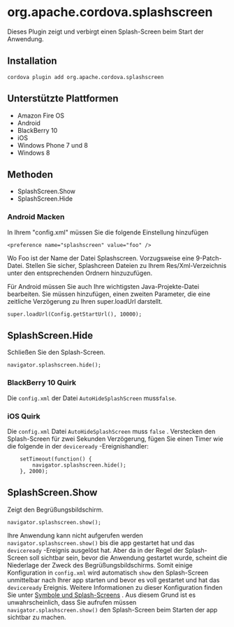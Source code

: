 <!---
    Licensed to the Apache Software Foundation (ASF) under one
    or more contributor license agreements.  See the NOTICE file
    distributed with this work for additional information
    regarding copyright ownership.  The ASF licenses this file
    to you under the Apache License, Version 2.0 (the
    "License"); you may not use this file except in compliance
    with the License.  You may obtain a copy of the License at

      http://www.apache.org/licenses/LICENSE-2.0

    Unless required by applicable law or agreed to in writing,
    software distributed under the License is distributed on an
    "AS IS" BASIS, WITHOUT WARRANTIES OR CONDITIONS OF ANY
    KIND, either express or implied.  See the License for the
    specific language governing permissions and limitations
    under the License.
-->

# org.apache.cordova.splashscreen

Dieses Plugin zeigt und verbirgt einen Splash-Screen beim Start der Anwendung.

## Installation

    cordova plugin add org.apache.cordova.splashscreen
    

## Unterstützte Plattformen

*   Amazon Fire OS
*   Android
*   BlackBerry 10
*   iOS
*   Windows Phone 7 und 8
*   Windows 8

## Methoden

*   SplashScreen.Show
*   SplashScreen.Hide

### Android Macken

In Ihrem "config.xml" müssen Sie die folgende Einstellung hinzufügen

`<preference name="splashscreen" value="foo" />`

Wo Foo ist der Name der Datei Splashscreen. Vorzugsweise eine 9-Patch-Datei. Stellen Sie sicher, Splashcreen Dateien zu Ihrem Res/Xml-Verzeichnis unter den entsprechenden Ordnern hinzuzufügen.

Für Android müssen Sie auch Ihre wichtigsten Java-Projekte-Datei bearbeiten. Sie müssen hinzufügen, einen zweiten Parameter, die eine zeitliche Verzögerung zu Ihren super.loadUrl darstellt.

`super.loadUrl(Config.getStartUrl(), 10000);`

## SplashScreen.Hide

Schließen Sie den Splash-Screen.

    navigator.splashscreen.hide();
    

### BlackBerry 10 Quirk

Die `config.xml` der Datei `AutoHideSplashScreen` muss`false`.

### iOS Quirk

Die `config.xml` Datei `AutoHideSplashScreen` muss `false` . Verstecken den Splash-Screen für zwei Sekunden Verzögerung, fügen Sie einen Timer wie die folgende in der `deviceready` -Ereignishandler:

        setTimeout(function() {
            navigator.splashscreen.hide();
        }, 2000);
    

## SplashScreen.Show

Zeigt den Begrüßungsbildschirm.

    navigator.splashscreen.show();
    

Ihre Anwendung kann nicht aufgerufen werden `navigator.splashscreen.show()` bis die app gestartet hat und das `deviceready` -Ereignis ausgelöst hat. Aber da in der Regel der Splash-Screen soll sichtbar sein, bevor die Anwendung gestartet wurde, scheint die Niederlage der Zweck des Begrüßungsbildschirms. Somit einige Konfiguration in `config.xml` wird automatisch `show` den Splash-Screen unmittelbar nach Ihrer app starten und bevor es voll gestartet und hat das `deviceready` Ereignis. Weitere Informationen zu dieser Konfiguration finden Sie unter [Symbole und Splash-Screens][1] . Aus diesem Grund ist es unwahrscheinlich, dass Sie aufrufen müssen `navigator.splashscreen.show()` den Splash-Screen beim Starten der app sichtbar zu machen.

 [1]: http://cordova.apache.org/docs/en/edge/config_ref_images.md.html